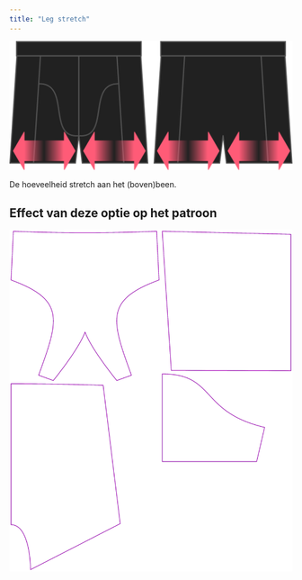 ```yaml
---
title: "Leg stretch"
---
```


![De optie voor stretch pijp bij Bruce](./legstretch.svg)

De hoeveelheid stretch aan het (boven)been.

## Effect van deze optie op het patroon

![Deze afbeelding toont het effect van deze optie door meerdere varianten die een andere waarde hebben voor deze optie te vervangen](bruce_legstretch_sample.svg "Effect van deze optie op het patroon")
